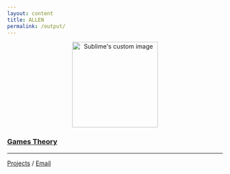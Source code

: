 ```yaml
---
layout: content
title: ALLEN 
permalink: /output/
---
```


<p align="center">
  <img width="200" height="200" src="https://i.imgur.com/ifM7Lva.png" alt="Sublime's custom image"/>
</p>

### [Games Theory](https://allenleein.github.io/brains/book/)

---

[Projects](https://allenleein.github.io/brains/hack/) / [Email](mailto:allenleein@gmail.com) 

